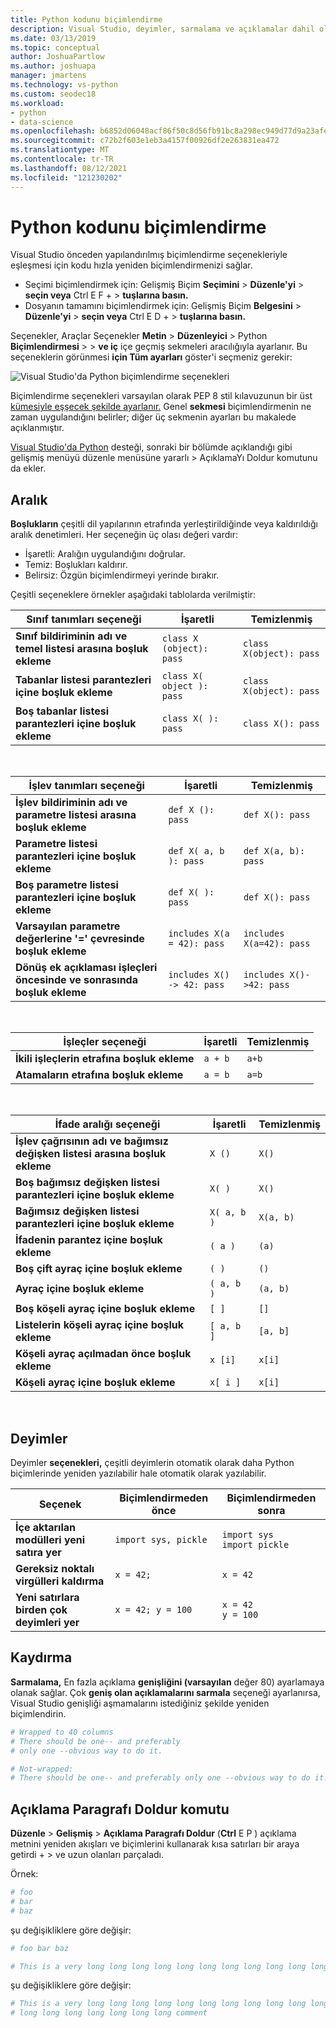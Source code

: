 ```yaml
---
title: Python kodunu biçimlendirme
description: Visual Studio, deyimler, sarmalama ve açıklamalar dahil olmak üzere Python kodunu otomatik olarak yeniden biçimlendirebilirsiniz.
ms.date: 03/13/2019
ms.topic: conceptual
author: JoshuaPartlow
ms.author: joshuapa
manager: jmartens
ms.technology: vs-python
ms.custom: seodec18
ms.workload:
- python
- data-science
ms.openlocfilehash: b6852d06048acf86f50c8d56fb91bc8a298ec949d77d9a23afef5cc56adb68ae
ms.sourcegitcommit: c72b2f603e1eb3a4157f00926df2e263831ea472
ms.translationtype: MT
ms.contentlocale: tr-TR
ms.lasthandoff: 08/12/2021
ms.locfileid: "121230202"
---
```

# <a name="format-python-code"></a>Python kodunu biçimlendirme

Visual Studio önceden yapılandırılmış biçimlendirme seçenekleriyle eşleşmesi için kodu hızla yeniden biçimlendirmenizi sağlar.

- Seçimi biçimlendirmek için: Gelişmiş Biçim **Seçimini**  >  **Düzenle'yi**  >  **seçin veya** Ctrl E F  +   >  **tuşlarına basın.**
- Dosyanın tamamını biçimlendirmek için: Gelişmiş Biçim **Belgesini**  >  **Düzenle'yi**  >  **seçin veya** Ctrl E D  +   >  **tuşlarına basın.**

Seçenekler, Araçlar Seçenekler **Metin**  >  **Düzenleyici**  >  Python **Biçimlendirmesi**  >    >  **ve iç** içe geçmiş sekmeleri aracılığıyla ayarlanır. Bu seçeneklerin görünmesi **için Tüm ayarları** göster'i seçmeniz gerekir:

![Visual Studio'da Python biçimlendirme seçenekleri](media/options-editor-formatting.png)

Biçimlendirme seçenekleri varsayılan olarak PEP 8 stil kılavuzunun bir üst [kümesiyle eşşecek şekilde ayarlanır.](https://www.python.org/dev/peps/pep-0008/) Genel **sekmesi** biçimlendirmenin ne zaman uygulandığını belirler; diğer üç sekmenin ayarları bu makalede açıklanmıştır.

[Visual Studio'da Python](installing-python-support-in-visual-studio.md) desteği, sonraki [](#fill-comment-paragraph-command) bir bölümde açıklandığı gibi gelişmiş menüyü düzenle menüsüne yararlı  >   AçıklamaYı Doldur komutunu da ekler.

## <a name="spacing"></a>Aralık

**Boşlukların** çeşitli dil yapılarının etrafında yerleştirildiğinde veya kaldırıldığı aralık denetimleri. Her seçeneğin üç olası değeri vardır:

- İşaretli: Aralığın uygulandığını doğrular.
- Temiz: Boşlukları kaldırır.
- Belirsiz: Özgün biçimlendirmeyi yerinde bırakır.

Çeşitli seçeneklere örnekler aşağıdaki tablolarda verilmiştir:

| Sınıf tanımları seçeneği | İşaretli | Temizlenmiş |
| --- | --- | --- |
| **Sınıf bildiriminin adı ve temel listesi arasına boşluk ekleme** | `class X (object): pass` | `class X(object): pass` |
| **Tabanlar listesi parantezleri içine boşluk ekleme** | `class X( object ): pass` | `class X(object): pass` |
| **Boş tabanlar listesi parantezleri içine boşluk ekleme** | `class X( ): pass` | `class X(): pass` |

<br/>

| İşlev tanımları seçeneği | İşaretli | Temizlenmiş |
| --- | --- | --- |
| **İşlev bildiriminin adı ve parametre listesi arasına boşluk ekleme** | `def X (): pass` | `def X(): pass` |
| **Parametre listesi parantezleri içine boşluk ekleme** | `def X( a, b ): pass` | `def X(a, b): pass` |
| **Boş parametre listesi parantezleri içine boşluk ekleme** | `def X( ): pass` | `def X(): pass` |
| **Varsayılan parametre değerlerine '=' çevresinde boşluk ekleme** | `includes X(a = 42): pass` | `includes X(a=42): pass` |
| **Dönüş ek açıklaması işleçleri öncesinde ve sonrasında boşluk ekleme** | `includes X() -> 42: pass` | `includes X()->42: pass` |

<br/>

| İşleçler seçeneği | İşaretli | Temizlenmiş |
| --- | --- | --- |
| **İkili işleçlerin etrafına boşluk ekleme** | `a + b` | `a+b` |
| **Atamaların etrafına boşluk ekleme** | `a = b` | `a=b` |

<br/>

| İfade aralığı seçeneği | İşaretli | Temizlenmiş |
| --- | --- | --- |
| **İşlev çağrısının adı ve bağımsız değişken listesi arasına boşluk ekleme** | `X ()` | `X()` |
| **Boş bağımsız değişken listesi parantezleri içine boşluk ekleme** | `X( )` | `X()` |
| **Bağımsız değişken listesi parantezleri içine boşluk ekleme** | `X( a, b )` | `X(a, b)` |
| **İfadenin parantez içine boşluk ekleme** | `( a )` | `(a)` |
| **Boş çift ayraç içine boşluk ekleme** | `( )` | `()` |
| **Ayraç içine boşluk ekleme** | `( a, b )` | `(a, b)` |
| **Boş köşeli ayraç içine boşluk ekleme** | `[ ]` | `[]` |
| **Listelerin köşeli ayraç içine boşluk ekleme** | `[ a, b ]` | `[a, b]` |
| **Köşeli ayraç açılmadan önce boşluk ekleme** | `x [i]` | `x[i]` |
| **Köşeli ayraç içine boşluk ekleme** | `x[ i ]` | `x[i]` |

<br/>

## <a name="statements"></a>Deyimler

Deyimler **seçenekleri,** çeşitli deyimlerin otomatik olarak daha Python biçimlerinde yeniden yazılabilir hale otomatik olarak yazılabilir.

| Seçenek | Biçimlendirmeden önce | Biçimlendirmeden sonra |
| --- | --- | --- |
| **İçe aktarılan modülleri yeni satıra yer** | `import sys, pickle` | `import sys`<br/>`import pickle` |
| **Gereksiz noktalı virgülleri kaldırma** | `x = 42;` | `x = 42` |
| **Yeni satırlara birden çok deyimleri yer** | `x = 42; y = 100` | `x = 42`<br/>`y = 100` |

## <a name="wrapping"></a>Kaydırma

**Sarmalama,** En fazla açıklama **genişliğini (varsayılan** değer 80) ayarlamaya olanak sağlar. Çok **geniş olan açıklamalarını sarmala** seçeneği ayarlanırsa, Visual Studio genişliği aşmamalarını istediğiniz şekilde yeniden biçimlendirin.

```python
# Wrapped to 40 columns
# There should be one-- and preferably
# only one --obvious way to do it.
```

```python
# Not-wrapped:
# There should be one-- and preferably only one --obvious way to do it.
```

## <a name="fill-comment-paragraph-command"></a>Açıklama Paragrafı Doldur komutu

**Düzenle**  >  **Gelişmiş**  >  **Açıklama Paragrafı Doldur** (**Ctrl** E P ) açıklama metnini yeniden akışları ve biçimlerini kullanarak kısa satırları bir araya getirdi +   >  ve uzun olanları parçaladı.

Örnek:

```python
# foo
# bar
# baz
```

şu değişikliklere göre değişir:

```python
# foo bar baz
```

```python
# This is a very long long long long long long long long long long long long long long long long long long long comment
```

şu değişikliklere göre değişir:

```python
# This is a very long long long long long long long long long long long long
# long long long long long long long comment
```
